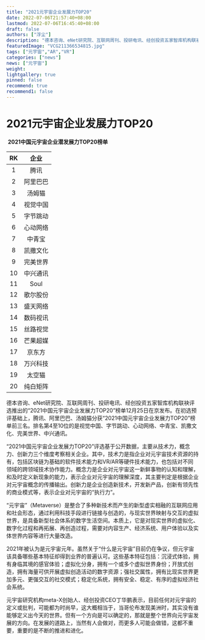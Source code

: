 ```yaml
---
title: "2021元宇宙企业发展力TOP20"
date: 2022-07-06T21:57:40+08:00
lastmod: 2022-07-06T16:45:40+08:00
draft: false
authors: ["浮尘"]
description: "德本咨询、eNet研究院、互联网周刊、投研电讯、经创投资五家智库机构联袂评选推出的“2021中国元宇宙企业发展力TOP20”榜单12月25日在京发布。在初选预评基础上，腾讯、阿里巴巴、汤姆猫分获“2021中国元宇宙企业发展力TOP20”榜单前三名。排名第4至10位的是视觉中国、字节跳动、心动网络、中青宝、凯撒文化、完美世界、中兴通讯。"
featuredImage: "VCG211366534815.jpg"
tags: ["元宇宙","AR","VR"]
categories: ["news"]
news: ["元宇宙"]
weight: 
lightgallery: true
pinned: false
recommend: true
recommend1: false
---
```




# **2021元宇宙企业发展力TOP20**

​                                 **2021中国元宇宙企业潜发展力TOP20榜单**

|  RK  |   企业   |
| :--: | :------: |
|  1   |   腾讯   |
|  2   | 阿里巴巴 |
|  3   |  汤姆猫  |
|  4   | 视觉中国 |
|  5   | 字节跳动 |
|  6   | 心动网络 |
|  7   |  中青宝  |
|  8   | 凯撒文化 |
|  9   | 完美世界 |
|  10  | 中兴通讯 |
|  11  |   Soul   |
|  12  | 歌尔股份 |
|  13  | 盛天网络 |
|  14  | 数码视讯 |
|  15  | 丝路视觉 |
|  16  | 芒果超媒 |
|  17  |  京东方  |
|  18  | 万兴科技 |
|  19  |  太空猫  |
|  20  | 纯白矩阵 |

德本咨询、eNet研究院、互联网周刊、投研电讯、经创投资五家智库机构联袂评选推出的“2021中国元宇宙企业发展力TOP20”榜单12月25日在京发布。在初选预评基础上，腾讯、阿里巴巴、汤姆猫分获“2021中国元宇宙企业发展力TOP20”榜单前三名。排名第4至10位的是视觉中国、字节跳动、心动网络、中青宝、凯撒文化、完美世界、中兴通讯。

“2021中国元宇宙企业发展力TOP20”评选基于公开数据，主要从技术力，概念力、创新力三个维度考察相关企业。其中，技术力是指企业对元宇宙技术资源的持有，包括区块链为基础的软件技术能力和VR/AR等硬件技术能力，也包括对不同领域的跨领域技术协作能力。概念力是企业对元宇宙这一新鲜事物的认知和理解，和及时定义新现象的能力，表示企业对元宇宙的理解深度，其主要判定是根据企业对元宇宙概念的传播输出。创新力是企业创造新技术，开发新产品，创新有领先性的商业模式等，表示企业对元宇宙的“执行力”。

“元宇宙”（Metaverse）是整合了多种新技术而产生的新型虚实相融的互联网应用和社会形态，通过利用科技手段进行链接与创造的，与现实世界映射与交互的虚拟世界，是具备新型社会体系的数字生活空间。本质上，它是对现实世界的虚拟化、数字化过程和再拓展、再创造过程，需要对内容生产、经济系统、用户体验以及实体世界内容等进行大量改造。

2021年被认为是元宇宙元年。虽然关于“什么是元宇宙”目前仍在争议，但元宇宙该具备哪些基本特征却得到业界的普遍认可。这些基本特征包括：沉浸式体验，拥有身临其境的感官体验；虚拟化分身，拥有一个或多个虚拟世界身份；开放式创造，拥有海量可供开展虚拟创造活动的数字资源；强社交属性，拥有比现实世界更加多元、更强交互的社交模式；稳定化系统，拥有安全、稳定、有序的虚拟经济社会系统。 

元宇宙研究机构meta-X创始人、经创投资CEO丁华鹏表示，目前任何对元宇宙的定义或批判，可能都为时尚早，这大概相当于，当哥伦布发现美洲时，其实没有谁能够定义出今天的世界。但有一个方向是可以确定的，那就是整个世界向元宇宙发展的方向。在发展的道路上，当然有人会做对，而更多人可能会做错，这都不重要，重要的是不断的推进和进化。